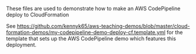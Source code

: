 These files are used to demonstrate how to make an AWS CodePipeline deploy to CloudFormation

See https://github.com/kennyk65/aws-teaching-demos/blob/master/cloud-formation-demos/my-codepipeline-demo-deploy-cf.template.yml for the template that sets up the AWS CodePipeline demo which features this deployment.
